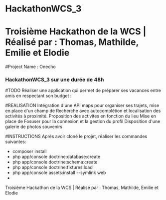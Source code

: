 # HackathonWCS_3
Troisième Hackathon de la WCS | Réalisé par : Thomas, Mathilde, Emilie et Elodie
=======
#Project Name : Onecho
### HackathonWCS_3 sur une durée de 48h

#TODO
Réaliser une application qui permet de préparer ses vacances entre amis en respectant son budget :


#REALISATION
Intégration d'une API maps pour organiser ses trajets, mise en place d'un champ de Recherche avec autocomplétion et localisation des activités à proximité.
Proposition des activites en fonction du lieu 
Mise en place de Fosuser pour la connexion et la gestion du profil
Disposition d'une galerie de photos souvenirs

#INSTRUCTIONS
Après avoir cloné le projet, réaliser les commandes suivantes:
* composer install
* php app/console doctrine:database:create
* php app/console doctrine:schema:create
* php app/console doctrine:fixtures:load
* php app/console assets:install --symlink web
* 




Troisième Hackathon de la WCS | Réalisé par : Thomas, Mathilde, Emilie et Elodie

